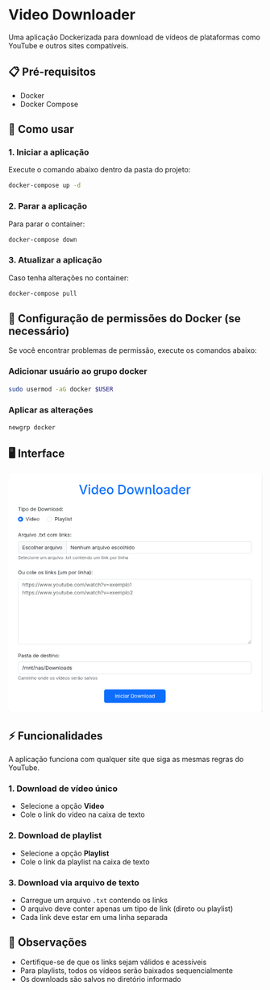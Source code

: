 # Video Downloader

Uma aplicação Dockerizada para download de vídeos de plataformas como YouTube e outros sites compatíveis.

## 📋 Pré-requisitos

- Docker
- Docker Compose

## 🚀 Como usar

### 1. Iniciar a aplicação

Execute o comando abaixo dentro da pasta do projeto:

```bash
docker-compose up -d
```

### 2. Parar a aplicação

Para parar o container:

```bash
docker-compose down
```

### 3. Atualizar a aplicação

Caso tenha alterações no container:

```bash
docker-compose pull
```

## 🔧 Configuração de permissões do Docker (se necessário)

Se você encontrar problemas de permissão, execute os comandos abaixo:

### Adicionar usuário ao grupo docker

```bash
sudo usermod -aG docker $USER
```

### Aplicar as alterações

```bash
newgrp docker
```

## 🖥️ Interface

![Interface da aplicação](front.png)

## ⚡ Funcionalidades

A aplicação funciona com qualquer site que siga as mesmas regras do YouTube.

### 1. Download de vídeo único
- Selecione a opção **Video**
- Cole o link do vídeo na caixa de texto

### 2. Download de playlist
- Selecione a opção **Playlist**
- Cole o link da playlist na caixa de texto

### 3. Download via arquivo de texto
- Carregue um arquivo `.txt` contendo os links
- O arquivo deve conter apenas um tipo de link (direto ou playlist)
- Cada link deve estar em uma linha separada

## 📝 Observações

- Certifique-se de que os links sejam válidos e acessíveis
- Para playlists, todos os vídeos serão baixados sequencialmente
- Os downloads são salvos no diretório informado